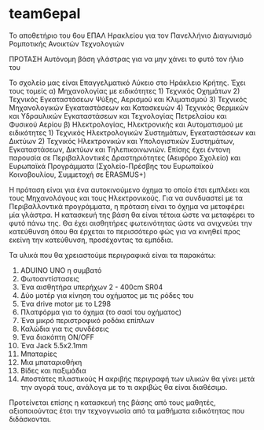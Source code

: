 # team6epal
Το αποθετήριο του 6ου ΕΠΑΛ Ηρακλείου για τον Πανελλήνιο Διαγωνισμό Ρομποτικής Ανοικτών Τεχνολογιών

ΠΡΟΤΑΣΗ
Αυτόνομη βάση γλάστρας για να μην χάνει το φυτό τον ήλιο του

Το σχολείο μας είναι Επαγγελματικό Λύκειο στο Ηράκλειο Κρήτης. Έχει τους τομείς 
α) Μηχανολογίας με ειδικότητες 1) Τεχνικός Οχημάτων 2) Τεχνικός Εγκαταστάσεων Ψύξης, Αερισμού και Κλιματισμού 3) Τεχνικός Μηχανολογικών Εγκαταστάσεων και Κατασκευών 4) Τεχνικός Θερμικών και Υδραυλικών Εγκαταστάσεων και Τεχνολογίας Πετρελαίου και Φυσικού Αερίου 
β) Ηλεκτρολογίας, Ηλεκτρονικής και Αυτοματισμού με ειδικότητες 1) Τεχνικός Ηλεκτρολογικών Συστημάτων, Εγκαταστάσεων και Δικτύων 2) Τεχνικός Ηλεκτρονικών και Υπολογιστικών Συστημάτων, Εγκαταστάσεων, Δικτύων και Τηλεπικοινωνιών.
Επίσης έχει έντονη παρουσία σε Περιβαλλοντικές Δραστηριότητες (Αειφόρο Σχολείο) και Ευρωπαϊκά Προγράμματα (Σχολείο-Πρέσβης του Ευρωπαϊκού Κοινοβουλίου, Συμμετοχή σε ERASMUS+)

Η πρόταση είναι για ένα αυτοκινούμενο όχημα το οποίο έτσι εμπλέκει και τους Μηχανολόγους και τους Ηλεκτρονικούς. Για να συνδυαστεί με τα Περιβαλλοντικά προγράμματα, η πρόταση είναι το όχημα να μεταφέρει μία γλάστρα. Η κατασκευή της βάση θα είναι τέτοια ώστε να  μεταφέρει το φυτό πάνω της. Θα έχει αισθητήρες φωτεινότητας  ώστε να ανιχνεύει την κατεύθυνση όπου θα έρχεται το περισσότερο φώς για να  κινηθεί προς εκείνη την κατεύθυνση, προσέχοντας τα εμπόδια.

Τα υλικά που θα χρειαστούμε περιγραφικά είναι τα παρακάτω:
1.	ADUINO UNO η συμβατό 
2.	Φωτοαντίστασεις
3.	Ένα αισθητήρα υπερήχων 2 - 400cm SR04
4.	Δύο μοτέρ για κίνηση του οχήματος με τις ρόδες του
5.	Ένα drive motor με το L298
6.	Πλατφόρμα για το όχημα (το σασί του οχήματος)
7.	Ένα μικρό περιστροφικό ροδάκι επίπλων 
8.	Καλώδια για τις συνδέσεις
9.	Ένα διακόπτη ΟΝ/ΟFF
10.	Ένα Jack 5.5x2.1mm 
11.	Μπαταρίες
12.	Μια μπαταριοθήκη
13.	Βίδες και παξιμάδια
14.	Αποστάτες πλαστικούς
Η ακριβής  περιγραφή των υλικών θα γίνει μετά την αγορά τους, ανάλογα με το τι ακριβώς θα είναι διαθέσιμο. 

Προτείνεται επίσης η κατασκευή της βάσης από τους μαθητές, αξιοποιούντας έτσι την τεχνογνωσία από τα μαθήματα ειδικότητας που διδάσκονται.
